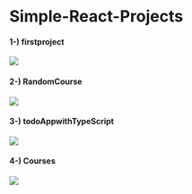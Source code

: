 # Simple-React-Projects
#### 1-) firstproject

![](https://i.imgur.com/y8xF6Ab.png)

#### 2-) RandomCourse

![](https://media.giphy.com/media/v1.Y2lkPTc5MGI3NjExcjE0cXowaDR4cWV5eTZjbHYxNTBua2pxNTl2M3ZqMGxneXcxdWZpMCZlcD12MV9pbnRlcm5hbF9naWZfYnlfaWQmY3Q9Zw/wzzMis6YatkuooDNTW/giphy.gif)

#### 3-) todoAppwithTypeScript

![](https://i.imgur.com/zLRpBW9.png)

#### 4-) Courses

![](https://media.giphy.com/media/v1.Y2lkPTc5MGI3NjExeTl0NXV1YWFmZWc1b25meDE1Z2x3bmsyZmZ4cGRzZWo1c2J1ZHk2NSZlcD12MV9pbnRlcm5hbF9naWZfYnlfaWQmY3Q9Zw/JtDWaTNchaR3XPslPz/giphy.gif)

